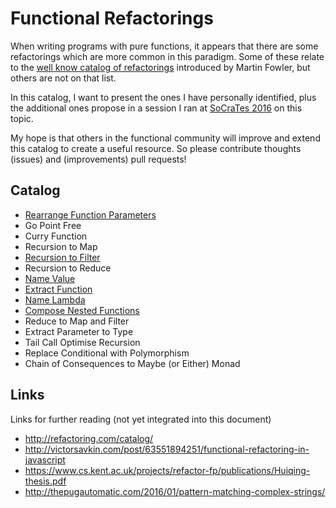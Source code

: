 # Functional Refactorings

When writing programs with pure functions, it appears that there are some
refactorings which are more common in this paradigm. Some of these relate to
the [well know catalog of refactorings](http://refactoring.com/catalog/)
introduced by Martin Fowler, but others are not on that list.

In this catalog, I want to present the ones I have personally identified,
plus the additional ones propose in a session I ran at [SoCraTes
2016](http://socratesuk.org/) on this topic.

My hope is that others in the functional community will improve and extend this
catalog to create a useful resource. So please contribute thoughts (issues)
and (improvements) pull requests!

## Catalog

* [Rearrange Function Parameters](catalog/rearrange-function-parameters.md)
* Go Point Free
* Curry Function
* Recursion to Map
* [Recursion to Filter](catalog/recursion-to-filter.md)
* Recursion to Reduce
* [Name Value](catalog/name-value.md)
* [Extract Function](catalog/extract-function.md)
* [Name Lambda](catalog/name-lambda.md)
* [Compose Nested Functions](catalog/compose-nested-functions.md)
* Reduce to Map and Filter
* Extract Parameter to Type
* Tail Call Optimise Recursion
* Replace Conditional with Polymorphism
* Chain of Consequences to Maybe (or Either) Monad

## Links

Links for further reading (not yet integrated into this document)

* http://refactoring.com/catalog/
* http://victorsavkin.com/post/63551894251/functional-refactoring-in-javascript
* https://www.cs.kent.ac.uk/projects/refactor-fp/publications/Huiqing-thesis.pdf
* http://thepugautomatic.com/2016/01/pattern-matching-complex-strings/
